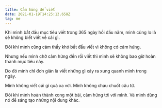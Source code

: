 ```yaml
---
title: Cảm hứng để viết
date: 2021-01-19T14:25:13.658Z
tag: me
---
```

Khi mình bắt đầu mục tiêu viết trong 365 ngày hồi đầu năm, mình cũng lo là sẽ không biết viết về cái gì.

Đôi khi mình cũng cảm thấy khó bắt đầu viết vì không có cảm hứng.

Nhưng nếu mình chờ cảm hứng đến rồi viết thì mình sẽ không bao giờ hoàn thành mục tiêu này.

Do đó mình chỉ đơn giản là viết những gì xảy ra xung quanh mình trong ngày.

Mình không viết cái gì quá xa vời. Mình không chau chuốt câu từ.

Đôi khi mình hoàn thành xong một bài, cảm hứng tới với mình. Và mình dùng nó để sáng tạo những nội dung khác.